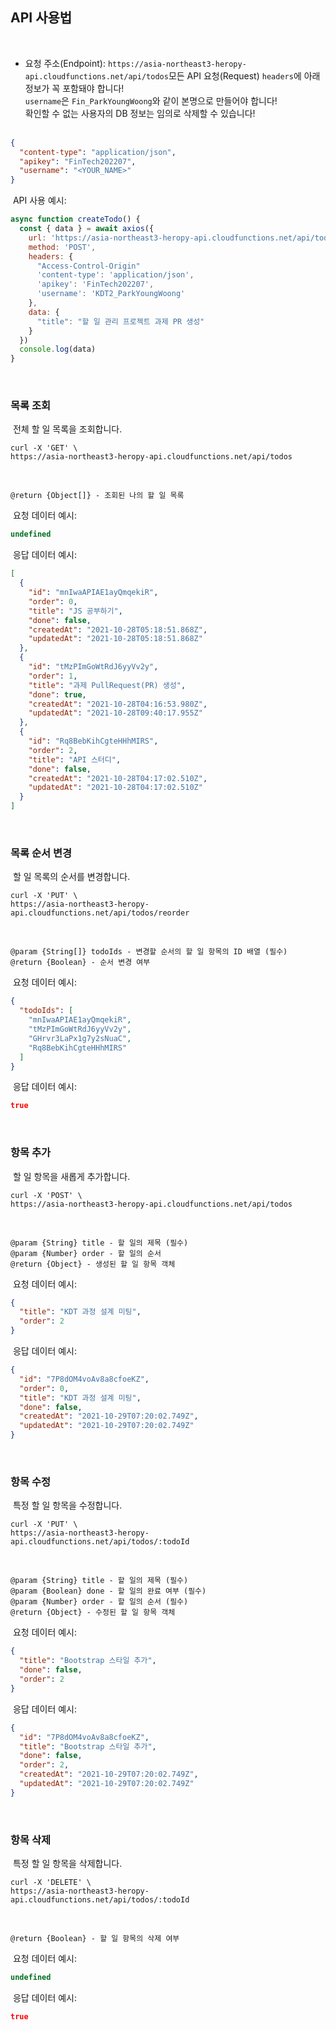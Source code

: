 ## API 사용법
​
- 요청 주소(Endpoint): `https://asia-northeast3-heropy-api.cloudfunctions.net/api/todos`
​
모든 API 요청(Request) `headers`에 아래 정보가 꼭 포함돼야 합니다!<br>
`username`은 `Fin_ParkYoungWoong`와 같이 본명으로 만들어야 합니다!<br>
확인할 수 없는 사용자의 DB 정보는 임의로 삭제할 수 있습니다!<br>
​
```json
{
  "content-type": "application/json",
  "apikey": "FinTech202207",
  "username": "<YOUR_NAME>"
}
```
​
API 사용 예시:
​
```js
async function createTodo() {
  const { data } = await axios({
    url: 'https://asia-northeast3-heropy-api.cloudfunctions.net/api/todos',
    method: 'POST',
    headers: {
      "Access-Control-Origin"
      'content-type': 'application/json',
      'apikey': 'FinTech202207',
      'username': 'KDT2_ParkYoungWoong'
    },
    data: {
      "title": "할 일 관리 프로젝트 과제 PR 생성"
    }
  })
  console.log(data)
}
```
​
### 목록 조회
​
전체 할 일 목록을 조회합니다.
​
```curl
curl -X 'GET' \ 
https://asia-northeast3-heropy-api.cloudfunctions.net/api/todos
```
​
```plaintext
@return {Object[]} - 조회된 나의 할 일 목록
```
​
요청 데이터 예시:
​
```js
undefined
```
​
응답 데이터 예시:
​
```json
[
  {
    "id": "mnIwaAPIAE1ayQmqekiR",
    "order": 0,
    "title": "JS 공부하기",
    "done": false,
    "createdAt": "2021-10-28T05:18:51.868Z",
    "updatedAt": "2021-10-28T05:18:51.868Z"
  },
  {
    "id": "tMzPImGoWtRdJ6yyVv2y",
    "order": 1,
    "title": "과제 PullRequest(PR) 생성",
    "done": true,
    "createdAt": "2021-10-28T04:16:53.980Z",
    "updatedAt": "2021-10-28T09:40:17.955Z"
  },
  {
    "id": "Rq8BebKihCgteHHhMIRS",
    "order": 2,
    "title": "API 스터디",
    "done": false,
    "createdAt": "2021-10-28T04:17:02.510Z",
    "updatedAt": "2021-10-28T04:17:02.510Z"
  }
]
```
​
### 목록 순서 변경
​
할 일 목록의 순서를 변경합니다.
​
```curl
curl -X 'PUT' \ 
https://asia-northeast3-heropy-api.cloudfunctions.net/api/todos/reorder
```
​
```plaintext
@param {String[]} todoIds - 변경할 순서의 할 일 항목의 ID 배열 (필수)
@return {Boolean} - 순서 변경 여부
```
​
요청 데이터 예시:
​
```json
{
  "todoIds": [
    "mnIwaAPIAE1ayQmqekiR",
    "tMzPImGoWtRdJ6yyVv2y",
    "GHrvr3LaPx1g7y2sNuaC",
    "Rq8BebKihCgteHHhMIRS"
  ]
}
```
​
응답 데이터 예시:
​
```json
true
```
​
### 항목 추가
​
할 일 항목을 새롭게 추가합니다.
​
```curl
curl -X 'POST' \ 
https://asia-northeast3-heropy-api.cloudfunctions.net/api/todos
```
​
```plaintext
@param {String} title - 할 일의 제목 (필수)
@param {Number} order - 할 일의 순서
@return {Object} - 생성된 할 일 항목 객체 
```
​
요청 데이터 예시:
​
```json
{
  "title": "KDT 과정 설계 미팅",
  "order": 2
}
```
​
응답 데이터 예시:
​
```json
{
  "id": "7P8dOM4voAv8a8cfoeKZ",
  "order": 0,
  "title": "KDT 과정 설계 미팅",
  "done": false,
  "createdAt": "2021-10-29T07:20:02.749Z",
  "updatedAt": "2021-10-29T07:20:02.749Z"
}
```
​
### 항목 수정
​
특정 할 일 항목을 수정합니다.
​
```curl
curl -X 'PUT' \ 
https://asia-northeast3-heropy-api.cloudfunctions.net/api/todos/:todoId
```
​
```plaintext
@param {String} title - 할 일의 제목 (필수)
@param {Boolean} done - 할 일의 완료 여부 (필수)
@param {Number} order - 할 일의 순서 (필수)
@return {Object} - 수정된 할 일 항목 객체  
```
​
요청 데이터 예시:
​
```json
{
  "title": "Bootstrap 스타일 추가",
  "done": false,
  "order": 2
}
```
​
응답 데이터 예시:
​
```json
{
  "id": "7P8dOM4voAv8a8cfoeKZ",
  "title": "Bootstrap 스타일 추가",
  "done": false,
  "order": 2,
  "createdAt": "2021-10-29T07:20:02.749Z",
  "updatedAt": "2021-10-29T07:20:02.749Z"
}
```
​
### 항목 삭제
​
특정 할 일 항목을 삭제합니다.
​
```curl
curl -X 'DELETE' \ 
https://asia-northeast3-heropy-api.cloudfunctions.net/api/todos/:todoId
```
​
```plaintext
@return {Boolean} - 할 일 항목의 삭제 여부  
```
​
요청 데이터 예시:
​
```js
undefined
```
​
응답 데이터 예시:
​
```json
true
```